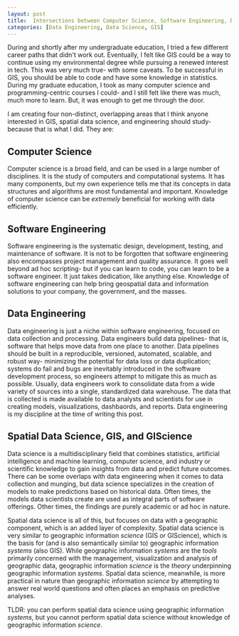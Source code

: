 ```yaml
---
layout: post
title:  Intersections between Computer Science, Software Engineering, Data Engineering, Spatial Data Science and GIS
categories: [Data Engineering, Data Science, GIS]
---
```


During and shortly after my undergraduate education, I tried a few different career paths that didn't work out. Eventually, I felt like GIS could be a way to continue using my environmental degree while pursuing a renewed interest in tech. This was very much true- with some caveats. To be successful in GIS, you should be able to code and have some knowledge in statistics. During my graduate education, I took as many computer science and programming-centric courses I could- and I still felt like there was much, much more to learn. But, it was enough to get me through the door.

I am creating four non-distinct, overlapping areas that I think anyone interested in GIS, spatial data science, and engineering should study- because that is what I did. They are:

## Computer Science
Computer science is a broad field, and can be used in a large number of disciplines. It is the study of computers and computational systems. It has many components, but my own experience tells me that its concepts in data structures and algorithms are most fundamental and important. Knowledge of computer science can be *extremely* beneficial for working with data efficiently.

## Software Engineering
Software engineering is the systematic design, development, testing, and maintenance of software. It is not to be forgotten that software engineering also encompasses project management and quality assurance. It goes well beyond ad hoc scripting- but if you can learn to code, you can learn to be a software engineer. It just takes dedication, like anything else. Knowledge of software engineering can help bring geospatial data and information solutions to your company, the government, and the masses.

## Data Engineering
Data engineering is just a niche within software engineering, focused on data collection and processing. Data engineers build data pipelines- that is, software that helps move data from one place to another. Data pipelines should be built in a reproducible, versioned, automated, scalable, and robust way- minimizing the potential for data loss or data duplication; systems do fail and bugs are inevitably introduced in the software development process, so engineers attempt to mitigate this as much as possible. Usually, data engineers work to consolidate data from a wide variety of sources into a single, standardized data warehouse. The data that is collected is made available to data analysts and scientists for use in creating models, visualizations, dashbaords, and reports. Data engineering is my discipline at the time of writing this post.

## Spatial Data Science, GIS, and GIScience
Data science is a multidisciplinary field that combines statistics, artificial intelligence and machine learning, computer science, and industry or scientific knowledge to gain insights from data and predict future outcomes. There can be some overlaps with data engineering when it comes to data collection and munging, but data science specializes in the creation of models to make predictions based on historical data. Often times, the models data scientists create are used as integral parts of software offerings. Other times, the findings are purely academic or ad hoc in nature.

Spatial data science is all of this, but focuses on data with a geographic component, which is an added layer of complexity. Spatial data science is very similar to geographic information *science* (GIS or GIScience), which is the basis for (and is also semantically similar to) geographic information *systems* (also GIS). While geographic information *systems* are the *tools* primarily concerned with the management, visualization and analysis of geographic data, geographic information *science* is the *theory* underpinning geographic information *systems*. Spatial data science, meanwhile, is more practical in nature than geographic information *science* by attempting to answer real world questions and often places an emphasis on predictive analyses.

TLDR: you can perform spatial data science using geographic information *systems*, but you cannot perform spatial data science without knowledge of geographic information *science*.
